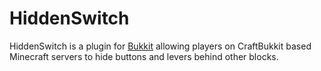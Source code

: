 ﻿HiddenSwitch
============

HiddenSwitch is a plugin for [Bukkit](https://github.com/Bukkit/CraftBukkit) allowing players on CraftBukkit based Minecraft servers to hide buttons and levers behind other blocks.
